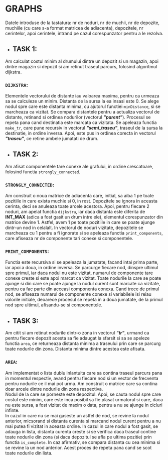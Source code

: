 # GRAPHS

Datele introduse de la tastatura: nr de noduri, nr de muchii, nr de depozite, muchiile (cu care s-a format matricea de adiacenta), depozitele, nr cerintelor, apoi cerintele, intrand pe cazul corespunzator pentru a le rezolva.

* ##  TASK 1:
Am calculat costul minim al drumului dintre un depozit si un magazin, apoi dintre magazin si depozit si am retinut traseul parcurs, folosind algoritmul dijkstra.

###  `DIJKSTRA`:
Elementele vectorului de distante iau valoarea maxima, pentru ca urmeaza sa se calculeze un minim. Distanta de la sursa la ea insasi este 0. Se alege nodul spre  care este distanta minima, cu ajutorul functiei `minDistance`, si se marcheaza ca vizitat. Se compara distantele pentru a actualiza vectorul de distante, retinand  si ordinea nodurilor (vectorul ***"parent"***). Procesul se repeta pana cand destinatia este marcata ca vizitata. Se apeleaza functia `make_tr`, care pune recursiv in vectorul ***"semi_traseu"***, traseul de la sursa la destinatie, in ordine inversa. Apoi, este pus in ordinea corecta in vectorul ***"traseu"***, ce retine ambele jumatati de drum.  

* ##  TASK 2:
Am afisat componentele tare conexe ale grafului, in ordine crescatoare, folosind functia `strongly_connected`.

###  `STRONGLY_CONNECTED`:
Am construit o noua matrice de adiacenta care, initial, sa aiba 1 pe toate pozitiile in care exista muchie si 0, in rest. Depozitele se ignora in aceasta cerinta, deci se anuleaza toate arcele acestora. Apoi, pentru fiecare 2 noduri, am apelat functia `dijkstra`, iar daca distanta este diferita de **INT_MAX** (adica a fost gasit un drum intre ele), elementul corespunzator din matrice devine 1. Astfel, avem 1 pe toate pozitiile in care se poate ajunge dintr-un nod in celalalt. In vectorul de noduri vizitate, depozitele se marcheaza cu 1 pentru a fi ignorate si se apeleaza functia `print_components`, care afiseaza nr de componente tari conexe si componentele.

###  `PRINT_COMPONENTS`:
Functia este recursiva si se apeleaza la jumatate, facand intai prima parte, iar apoi a doua, in ordine inversa. Se parcurge fiecare nod, dinspre ultimul spre  primul, iar daca nodul nu este vizitat, numarul de componente tare conexe creste si este apoi marcat ca vizitat. Toate nodurile la care se poate ajunge si din care se poate ajunge la nodul curent sunt marcate ca vizitate, pentru ca fac parte din acceasi componenta conexa. Cand trece de primul nod, se afiseaza numarul de componente conexe si variabilele isi reiau valorile initiale, deoarece procesul se repeta in a doua jumatate, de la primul nod spre ultimul, afisandu-se si  componentele.

* ##  TASK 3:
Am citit si am retinut nodurile dintr-o zona in vectorul ***"tr"***, urmand ca pentru fiecare depozit acesta sa fie adaugat la sfarsit si sa se apeleze functia `area`, ce returneaza distanta minima a traseului prin care se parcurg toate nodurile din zona. Distanta minima dintre acestea este afisata.

###  `AREA`:
Am implementat o lista dublu inlantuita care sa contina traseul parcurs pana in momentul respectiv, avand pentru fiecare nod si un vector de frecventa pentru nodurile ce il mai pot urma. Am construit o matrice care sa contina doar arcele dintre nodurile din zona respectiva. <br>
Nodul de la care se porneste este depozitul. Apoi, se cauta nodul spre care costul este minim, care este inca posibil sa fie plasat urmatorul si care, daca nu este  sursa, a fost vizitat de maxim o data, pentru a nu se ajunge in cicluri infinte. <br>
In cazul in care nu se mai gaseste un astfel de nod, se revine la nodul anterior, micsorand si distanta curenta si marcand nodul curent pentru a nu mai putea fi  vizitat in aceasta ordine. In cazul in care nodul a fost gasit, se adauga in lista, distanta curenta creste si se verifica daca traseul contine toate nodurile din zona (si daca depozitul se afla pe ultima pozitie) prin functia `is_complete`. In caz afirmativ, se compara distanta cu cea minima si se revine la un nod anterior. Acest proces de repeta pana cand se scot toate nodurile din lista.




